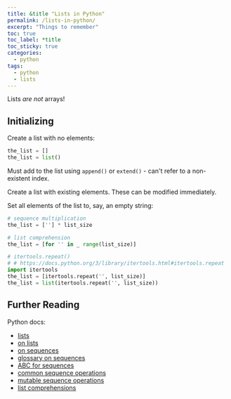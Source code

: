 ```yaml
---
title: &title "Lists in Python"
permalink: /lists-in-python/
excerpt: "Things to remember"
toc: true
toc_label: *title
toc_sticky: true
categories:
  - python
tags:
  - python
  - lists
---
```


Lists *are not* arrays!


## Initializing

Create a list with no elements:

```py
the_list = []
the_list = list()
```

Must add to the list using `append()` or `extend()` - can't refer to a non-existent index.


Create a list with existing elements. These can be modified immediately.

Set all elements of the list to, say, an empty string:

```py
# sequence multiplication
the_list = [''] * list_size
```

```py
# list comprehension
the_list = [for '' in _ range(list_size)]
```

```py
# itertools.repeat()
# # https://docs.python.org/3/library/itertools.html#itertools.repeat
import itertools
the_list = [itertools.repeat('', list_size)]
the_list = list(itertools.repeat('', list_size))
```


## Further Reading

Python docs:

  * [lists](https://docs.python.org/3/tutorial/datastructures.html)
  * [on lists](https://docs.python.org/3/library/stdtypes.html#list)
  * [on sequences](https://docs.python.org/3/library/stdtypes.html#sequence-types-list-tuple-range)
  * [glossary on sequences](https://docs.python.org/3/glossary.html#term-sequence)
  * [ABC for sequences](https://docs.python.org/3/library/collections.abc.html#collections.abc.Sequence)
  * [common sequence operations](https://docs.python.org/3/library/stdtypes.html#typesseq-common)
  * [mutable sequence operations](https://docs.python.org/3/library/stdtypes.html#typesseq-mutable)
  * [list comprehensions](https://docs.python.org/3/tutorial/datastructures.html#list-comprehensions)
